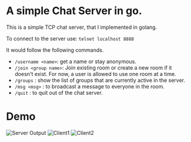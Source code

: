 # A simple Chat Server in go.

This is a simple TCP chat server, that I implemented in golang.

To connect to the server use: 
`telnet localhost 8888` 

It would follow the following commands.


- `/username <name>`: get a name or stay anonymous.
- `/join <group name>`: Join existing room or create a new room if it doesn't exist. For now, a user is allowed to use one room at a time.
- `/groups` : show the list of groups that are currently active in the server.
- `/msg <msg>` : to broadcast a message to everyone in the room.
- `/quit` : to quit out of the chat server.

# Demo

![Server Output](../Demo/Server)
![Client1](../Demo/Client1)
![Client2](../Demo/Client2)
